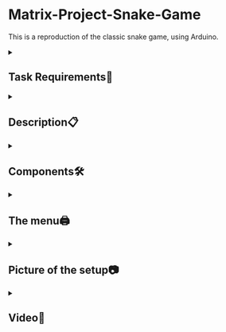# Matrix-Project-Snake-Game

This is a reproduction of the classic snake game, using Arduino.
<details>
  <summary><h2><b>Task  Requirements📌</b></h2></summary>
  
<h3>Menu Requirements</h3>

**•Menu Task:** 

Create a menu for your game, emphasis on ‘the game. You should scroll on the LCD with the joystick. Remember you have quite a lot of flexibility here, but do not confuse that with a free ticket to slack off. The menu should include the following functionality:

**1. Intro Message** 

- When powering up a game, a greeting message
should be shown for a few moments.

**2. Should contain roughly the following categories:**

**(a) Start game**, starts the initial level of your game

**(b) Settings:**

– LCD brightness control (mandatory, must change LED wire
that’s directly connected to 5v). Save it to eeprom.

– Matrix brightness control (see function setIntesnity from the ledControl library). Make sure to display something on the matrix when selecting it. Save it to eeprom.

– Sounds on or off. Save it to eeprom.

**(c) About:** should include details about the creator(s) of the game. At least game name, author and github link or user (use scrolling text?)

**3. While playing the game:** display all relevant info

– Lives

– Level

– Score

– Time?

– etc

**4. Upon game ending:**

**Display relevant game info:** score, time, lives left etc. Must inform player if he/she beat the highscore. This menu should only be closed by the player, pressing a button.

<h3> Game requirements</h3>

**• Game requirements:**

– Minimal components: an LCD, a joystick, a buzzer and the led matrix.

– You must add basic sounds to the game (when ”eating” food, when dying, when finishing the level etc). Extra: add theme songs.

– It must be intuitive and fun to play.

– It must make sense in the current setup.

– It can be a classic snake game, basically where the length of the snake increases in time. You also need to increase the speed, either at different snake lengths or create separate levels. You call.

– The ”food” should blink, so as to separate it from the rest of the snake.

</details>
<details>
  <summary><h2><b>Description📋</b></h2></summary>
  To enter the menu you have to press the joystick. In the menu you can move up and down with the joystick. To reach the submenu, it is necessary to move to the right with the joystick.
  
  To change the name, you must move up and down on each of the 3 boxes initially set with the message "AAA". To save the name you have to press the joystick.
  
  The dot (snake) must eat 10 balls (flashing lights) to finish the level.
  
  <h3>Bugs</h3>
  
  - The snake does not gradually grow after eating the flashing dots
  - LCD and matrix brightness not working
  
</details>
<details>
  <summary><h2><b>Components🛠</b></h2></summary>
  <ul>The components used in this homework include:</ul>
    <li>Arduino Uno Board</li>
    <li>Joystick</li>
  <li>8x8 LED Matrix</li>
  <li>LCD Display</li>
  <li>MAX7219</li>
  <li>Resistors and capacitors</li>
  <li>A buzzer</li>
  <li>Breadboard </li>
  <li>Connecting wires</li>
</details>
<details>
  <summary><h2><b>The menu🖨</b></h2></summary>
  
 🖇**1. Intro Message**
 
   - When powering up a game, a greeting message shown for a few moments
     
 🖇**2. Contain the following categories:**
 
**-Start game:** start the level

**-Settings:**

  <li>LCD brightness control </li> 

  <li>Matrix brightness control</li> 

  <li>Sounds on or off</li> 

**-About:** include details about the creator of the game

**-How to play** include how the game works

  🖇**3. While playing the game:** display relevant info
  
– Score

– Time

  🖇**4. Upon game ending:**
  
Display relevant game info: score, time, lives left etc. Must
inform player if he/she beat the highscore. This menu
should only be closed by the player, pressing a button.
 
</details>
<details>
  <summary><h2><b>Picture of the setup📷</b></h2></summary>
<img src="https://github.com/CristianaOD/-Matrix-Project-Snake-Game/blob/main/Matrix_Project_Snake_Game/Matrix%20Project%20Snake%20Game.jpeg?raw=true" alt="A photo of my setup" width="500" height="300">
</details>
<details>
  <summary><h2><b>Video🎥</b></h2></summary>
[![A link to a video showcasing functionality ](https://youtu.be/S05PshwinNo)](https://consent.youtube.com/m?continue=https%3A%2F%2Fwww.youtube.com%2Fwatch%3Fv%3DS05PshwinNo%26ab_channel%3DDiana-CristianaOjoc%26cbrd%3D1&gl=RO&m=0&pc=yt&cm=4&hl=en&src=1)
</details>
